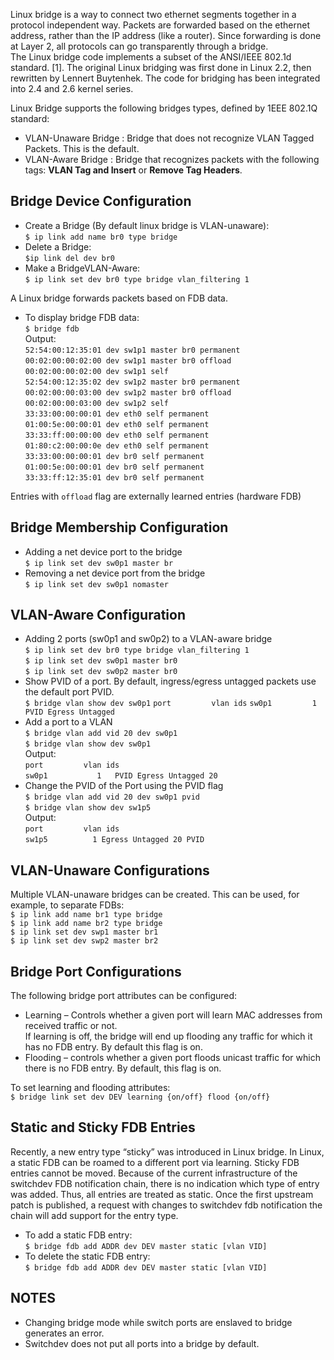 Linux bridge is a way to connect two ethernet segments together in a protocol independent way. Packets are forwarded based on the ethernet address, rather than the IP address (like a router). Since forwarding is done at Layer 2, all protocols can go transparently through a bridge.  
The Linux bridge code implements a subset of the ANSI/IEEE 802.1d standard. [1]. The original Linux bridging was first done in Linux 2.2, then rewritten by Lennert Buytenhek. The code for bridging has been integrated into 2.4 and 2.6 kernel series.  

Linux Bridge supports the following bridges types, defined by 1EEE 802.1Q standard:  
- VLAN-Unaware Bridge : Bridge that does not recognize VLAN Tagged Packets. This is the default.
- VLAN-Aware Bridge : Bridge that recognizes packets with the following tags: **VLAN Tag and Insert** or **Remove Tag Headers**.

## Bridge Device Configuration
* Create a Bridge (By default linux bridge is VLAN-unaware):  
`$ ip link add name br0 type bridge`
* Delete a Bridge:  
  `$ip link del dev br0`
* Make a BridgeVLAN-Aware:  
`$ ip link set dev br0 type bridge vlan_filtering 1`

A Linux bridge forwards packets based on FDB data.  
* To display bridge FDB data:  
`$ bridge fdb`  
Output:  
`52:54:00:12:35:01 dev sw1p1 master br0 permanent`  
`00:02:00:00:02:00 dev sw1p1 master br0 offload`   
`00:02:00:00:02:00 dev sw1p1 self`  
`52:54:00:12:35:02 dev sw1p2 master br0 permanent`  
`00:02:00:00:03:00 dev sw1p2 master br0 offload`  
`00:02:00:00:03:00 dev sw1p2 self`  
`33:33:00:00:00:01 dev eth0 self permanent`  
`01:00:5e:00:00:01 dev eth0 self permanent`  
`33:33:ff:00:00:00 dev eth0 self permanent`  
`01:80:c2:00:00:0e dev eth0 self permanent`  
`33:33:00:00:00:01 dev br0 self permanent`  
`01:00:5e:00:00:01 dev br0 self permanent`  
`33:33:ff:12:35:01 dev br0 self permanent`  

Entries with `offload` flag are externally learned entries (hardware FDB)

## Bridge Membership Configuration
* Adding a net device port to the bridge  
`$ ip link set dev sw0p1 master br`  
* Removing a net device port from the bridge   
`$ ip link set dev sw0p1 nomaster`  
## VLAN-Aware Configuration  
* Adding 2 ports (sw0p1 and sw0p2) to a VLAN-aware bridge  
`$ ip link set dev br0 type bridge vlan_filtering 1`  
`$ ip link set dev sw0p1 master br0`  
`$ ip link set dev sw0p2 master br0`  
* Show PVID of a port. By default, ingress/egress untagged packets use the default port PVID.  
`$ bridge vlan show dev sw0p1` 
`port         vlan ids` 
`sw0p1         1     PVID Egress Untagged`  
* Add a port to a VLAN  
`$ bridge vlan add vid 20 dev sw0p1`  
`$ bridge vlan show dev sw0p1`  
Output:  
`port         vlan ids`  
`sw0p1           1   PVID Egress Untagged 20`  
* Change the PVID of the Port using the PVID flag  
`$ bridge vlan add vid 20 dev sw0p1 pvid`  
`$ bridge vlan show dev sw1p5`  
Output:  
`port         vlan ids`  
`sw1p5          1 Egress Untagged 20 PVID`  


## VLAN-Unaware Configurations  
Multiple VLAN-unaware bridges can be created. This can be used, for example, to separate FDBs:  
`$ ip link add name br1 type bridge`  
`$ ip link add name br2 type bridge`  
`$ ip link set dev swp1 master br1`  
`$ ip link set dev swp2 master br2`  

## Bridge Port Configurations  
The following bridge port attributes can be configured:
* Learning – Controls whether a given port will learn MAC addresses from received traffic or not.  
 If learning is off, the bridge will end up flooding any traffic for which it has no FDB entry. By default this flag is on.
* Flooding – controls whether a given port floods unicast traffic for which there is no FDB entry. By default, this flag is on.  

To set learning and flooding attributes:  
`$ bridge link set dev DEV learning {on/off} flood {on/off}`  

## Static and Sticky FDB Entries
Recently, a new entry type “sticky” was introduced in Linux bridge. In Linux, a static FDB can be roamed to a different port via learning. Sticky FDB entries cannot be moved. 
Because of the current infrastructure of the switchdev FDB notification chain, there is no indication which type of entry was added. Thus, all entries are treated as static.  Once the first upstream patch is published, a request with changes to switchdev fdb notification the chain will add support for the entry type.

* To add a static FDB entry:  
`$ bridge fdb add ADDR dev DEV master static [vlan VID]`  
* To delete the static FDB entry:  
`$ bridge fdb add ADDR dev DEV master static [vlan VID]`  

## NOTES
* Changing bridge mode while switch ports are enslaved to bridge generates an error.
* Switchdev does not put all ports into a bridge by default.

